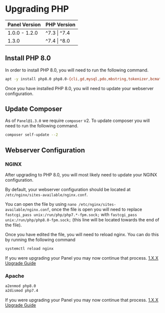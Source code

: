 # Upgrading PHP

| Panel Version | PHP Version  |
| ------------- | ------------ |
| 1.0.0 - 1.2.0 | ^7.3 \| ^7.4 |
| 1.3.0         | ^7.4 \| ^8.0 |

## Install PHP 8.0
In order to install PHP 8.0, you will need to run the following command.
```bash
apt -y install php8.0 php8.0-{cli,gd,mysql,pdo,mbstring,tokenizer,bcmath,xml,fpm,curl,zip}
```

Once you have installed PHP 8.0, you will need to update your webserver configuration.

## Update Composer
As of `Panel@1.3.0` we require `composer` v2.  To update composer you will need to run the following command.
```bash
composer self-update --2
```

## Webserver Configuration
### NGINX
After upgrading to PHP 8.0, you will most likely need to update your NGINX configuration.

By default, your webserver configuration should be located at `/etc/nginx/sites-available/nginx.conf`.

You can open the file by using `nano /etc/nginx/sites-available/nginx.conf`, once the file is open you will need to
replace `fastcgi_pass unix:/run/php/php7.*-fpm.sock;` with `fastcgi_pass unix:/run/php/php8.0-fpm.sock;`
(this line will be located towards the end of the file).

Once you have edited the file, you will need to reload nginx.  You can do this by running the following command
```bash
systemctl reload nginx
```

If you were upgrading your Panel you may now continue that process. [1.X.X Upgrade Guide](/panel/1.0/upgrade/1.0.md#fetch-updated-files)

### Apache
```bash
a2enmod php8.0
a2dismod php7.4
```

If you were upgrading your Panel you may now continue that process. [1.X.X Upgrade Guide](/panel/1.0/upgrade/1.0.md#fetch-updated-files)
